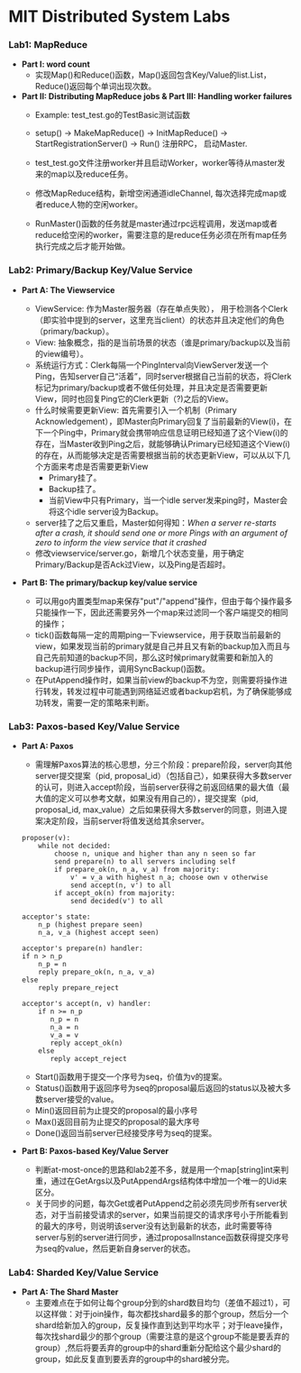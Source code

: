 # MIT Distributed System Labs

### Lab1: MapReduce

- **Part I: word count**
    - 实现Map()和Reduce()函数，Map()返回包含Key/Value的list.List，Reduce()返回每个单词出现次数。
- **Part II: Distributing MapReduce jobs & Part III: Handling worker failures**
    - Example: test_test.go的TestBasic测试函数
    - setup() -> MakeMapReduce() -> InitMapReduce() -> StartRegistrationServer() -> Run() 注册RPC， 启动Master.

    - test_test.go文件注册worker并且启动Worker，worker等待从master发来的map以及reduce任务。
    - 修改MapReduce结构，新增空闲通道idleChannel, 每次选择完成map或者reduce人物的空闲worker。
    - RunMaster()函数的任务就是master通过rpc远程调用，发送map或者reduce给空闲的worker，需要注意的是reduce任务必须在所有map任务执行完成之后才能开始做。


### Lab2: Primary/Backup Key/Value Service
- **Part A: The Viewservice**
    - ViewService: 作为Master服务器（存在单点失败）， 用于检测各个Clerk（即实验中提到的server，这里充当client）的状态并且决定他们的角色（primary/backup）。
    - View: 抽象概念，指的是当前场景的状态（谁是primary/backup以及当前的view编号）。
    - 系统运行方式：Clerk每隔一个PingInterval向ViewServer发送一个Ping，告知server自己“活着”，同时server根据自己当前的状态，将Clerk标记为primary/backup或者不做任何处理，并且决定是否需要更新View，同时也回复Ping它的Clerk更新（?)之后的View。
    - 什么时候需要更新View: 首先需要引入一个机制（Primary Acknowledgement），即Master向Primary回复了当前最新的View(i)，在下一个Ping中，Primary就会携带响应信息证明已经知道了这个View(i)的存在，当Master收到Ping之后，就能够确认Primary已经知道这个View(i)的存在，从而能够决定是否需要根据当前的状态更新View，可以从以下几个方面来考虑是否需要更新View
        - Primary挂了。
        - Backup挂了。
        - 当前View中只有Primary，当一个idle server发来ping时，Master会将这个idle server设为Backup。
    - server挂了之后又重启，Master如何得知：*When a server re-starts after a crash, it should send one or more Pings with an argument of zero to inform the view service that it crashed*
    - 修改viewservice/server.go，新增几个状态变量，用于确定Primary/Backup是否Ack过View，以及Ping是否超时。
    
- **Part B: The primary/backup key/value service**
    - 可以用go内置类型map来保存"put"/"append"操作，但由于每个操作最多只能操作一下，因此还需要另外一个map来过滤同一个客户端提交的相同的操作；
    - tick()函数每隔一定的周期ping一下viewservice，用于获取当前最新的view，如果发现当前的primary就是自己并且又有新的backup加入而且与自己先前知道的backup不同，那么这时候primary就需要和新加入的backup进行同步操作，调用SyncBackup()函数。
    - 在PutAppend操作时，如果当前view的backup不为空，则需要将操作进行转发，转发过程中可能遇到网络延迟或者backup宕机，为了确保能够成功转发，需要一定的策略来判断。
    
### Lab3: Paxos-based Key/Value Service
- **Part A: Paxos**
    - 需理解Paxos算法的核心思想，分三个阶段：prepare阶段，server向其他server提交提案（pid, proposal_id）（包括自己），如果获得大多数server的认可，则进入accept阶段，当前server获得之前返回结果的最大值（最大值的定义可以参考文献，如果没有用自己的），提交提案（pid, proposal_id, max_value）之后如果获得大多数server的同意，则进入提案决定阶段，当前server将值发送给其余server。
    
    ```
    proposer(v):
        while not decided:
            choose n, unique and higher than any n seen so far
            send prepare(n) to all servers including self
            if prepare_ok(n, n_a, v_a) from majority:
                v' = v_a with highest n_a; choose own v otherwise
                send accept(n, v') to all
            if accept_ok(n) from majority:
                send decided(v') to all

    acceptor's state:
        n_p (highest prepare seen)
        n_a, v_a (highest accept seen)

    acceptor's prepare(n) handler:
    if n > n_p
        n_p = n
        reply prepare_ok(n, n_a, v_a)
    else
        reply prepare_reject

    acceptor's accept(n, v) handler:
        if n >= n_p
           n_p = n
           n_a = n
           v_a = v
           reply accept_ok(n)
        else
           reply accept_reject
   
    ```
    - Start()函数用于提交一个序号为seq，价值为v的提案。
    - Status()函数用于返回序号为seq的proposal最后返回的status以及被大多数server接受的value。
    - Min()返回目前为止提交的proposal的最小序号
    - Max()返回目前为止提交的proposal的最大序号
    - Done()返回当前server已经接受序号为seq的提案。
- **Part B: Paxos-based Key/Value Server**
    - 判断at-most-once的思路和lab2差不多，就是用一个map[string]int来判重，通过在GetArgs以及PutAppendArgs结构体中增加一个唯一的Uid来区分。
    - 关于同步的问题，每次Get或者PutAppend之前必须先同步所有server状态，对于当前接受请求的server，如果当前提交的请求序号小于所能看到的最大的序号，则说明该server没有达到最新的状态，此时需要等待server与别的server进行同步，通过proposalInstance函数获得提交序号为seq的value，然后更新自身server的状态。
 
### Lab4: Sharded Key/Value Service    
- **Part A: The Shard Master**
    - 主要难点在于如何让每个group分到的shard数目均匀（差值不超过1），可以这样做：对于join操作，每次都找shard最多的那个group，然后分一个shard给新加入的group，反复操作直到达到平均水平；对于leave操作，每次找shard最少的那个group（需要注意的是这个group不能是要丢弃的group）,然后将要丢弃的group中的shard重新分配给这个最少shard的group，如此反复直到要丢弃的group中的shard被分完。
    
    


    